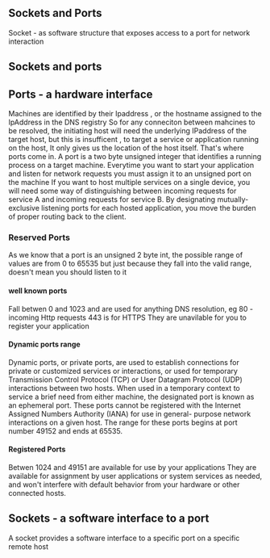 

## Sockets and Ports

Socket - as software structure that exposes access to a port for network interaction

## Sockets and ports

## Ports - a hardware interface
Machines are identified by their Ipaddress , or the hostname assigned to the IpAddress in the DNS registry
So for any conneciton between mahcines to be resolved, the initiating host will need the underlying IPaddress
of the target host, but this is insufficent , to target a service or application running on the host,
It only gives us the location of the host itself. That's where ports come in.
A port is a two byte unsigned integer that identifies a running process on a target machine.
Everytime you want to start your application and listen for network requests you must assign it
to an unsigned port on the machine
If you want to host multiple services on a single device, you will need some way of distinguishing between
incoming requests for service A and incoming requests for service B. By designating mutually-exclusive listening
ports for each hosted application, you move the burden of proper routing back to the client.


### Reserved Ports
As we know that a port is an unsigned 2 byte int, the possible range of values are from 0 to 65535
but just because they fall into the valid range, doesn't mean you should listen to it

#### well known ports
Fall betwen 0 and 1023 and are used for anything DNS resolution, eg
80 - incoming Http requests
443 is for HTTPS
They are unavilable for you to register your application

#### Dynamic ports range
Dynamic ports, or private ports, are used to establish connections for private or customized services
or interactions, or used for temporary Transmission Control Protocol (TCP) or User Datagram Protocol (UDP)
interactions between two hosts. When used in a temporary context to service a brief need from either machine,
the designated port is known as an ephemeral port. These ports cannot be registered with the Internet Assigned
Numbers Authority (IANA) for use in general- purpose network interactions on a given host. The range for these
ports begins at port number 49152 and ends at 65535.


#### Registered Ports
Betwen 1024 and 49151 are available for use by your applications They are available for assignment by user applications
or system services as needed, and won't interfere with default behavior from your hardware or other connected hosts.


## Sockets - a software interface to a port

A socket provides a software interface to a specific port on a specific remote host



